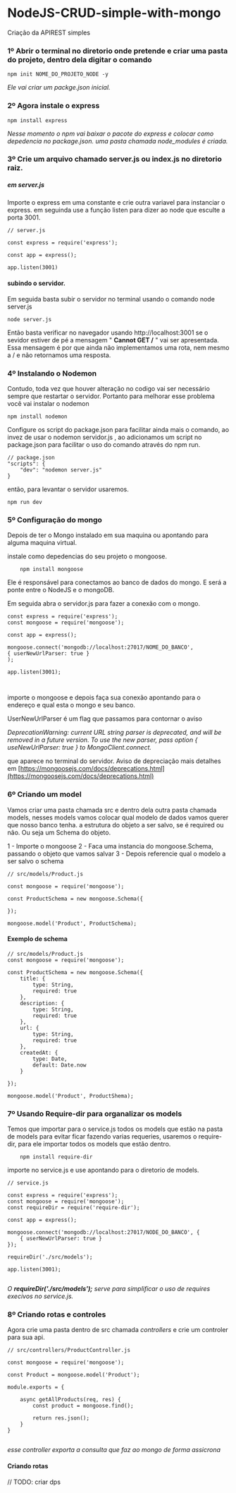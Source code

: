 # NodeJS-CRUD-simple-with-mongo

Criação da APIREST simples

### 1º Abrir o terminal no diretorio onde pretende e criar uma pasta do projeto, dentro dela digitar o comando
```
npm init NOME_DO_PROJETO_NODE -y
```
_Ele vai criar um packge.json inicial._

### 2º Agora instale o express

```
npm install express
```
_Nesse momento o npm vai baixar o pacote do express e colocar como depedencia no package.json. uma pasta chamada node_modules é criada._

### 3º Crie um arquivo chamado server.js ou index.js no diretorio raiz.
##### em server.js
Importe o express em uma constante e crie outra variavel para instanciar o express. em seguinda use a função listen para dizer ao node que esculte a porta 3001.

```
// server.js

const express = require('express');

const app = express();

app.listen(3001)
```

#### subindo o servidor.
Em seguida basta subir o servidor no terminal usando o comando node server.js

```
node server.js
```
Então basta verificar no navegador usando http://localhost:3001
se o sevidor estiver de pé a mensagem " **Cannot GET /** " vai ser apresentada.
Essa mensagem é por que ainda não implementamos uma rota, nem mesmo a / e não retornamos uma resposta.

### 4º Instalando o Nodemon
Contudo, toda vez que houver alteração no codigo vai ser necessário sempre que restartar o servidor. Portanto para melhorar esse problema você vai instalar o nodemon

```
npm install nodemon
```
Configure os script do package.json para facilitar ainda mais o comando, ao invez de usar o nodemon servidor.js , ao adicionamos um script no package.json para facilitar o uso do comando através do npm run.

```
// package.json
"scripts": {
	"dev": "nodemon server.js"
}

```

então, para levantar o servidor usaremos.

```
npm run dev
```
### 5º Configuração do mongo
Depois de ter o Mongo instalado em sua maquina ou apontando para alguma maquina virtual.

instale como depedencias do seu projeto o mongoose.

```
	npm install mongoose
```

Ele é responsável para conectamos ao banco de dados do mongo. E será a ponte entre o NodeJS e o mongoDB.

Em seguida abra o servidor.js para fazer a conexão com o mongo.

```
const express = require('express');
const mongoose = require('mongoose');

const app = express();

mongoose.connect('mongodb://localhost:27017/NOME_DO_BANCO',
{ userNewUrlParser: true }
);

app.listen(3001);



```
importe o mongoose e depois faça sua conexão apontando para o endereço e qual esta o mongo e seu banco.

UserNewUrlParser é um flag que passamos para contornar o aviso 

*DeprecationWarning: current URL string parser is deprecated, and will be
removed in a future version. To use the new parser, pass option
{ useNewUrlParser: true } to MongoClient.connect.*

que aparece no terminal do servidor. Aviso de depreciação mais detalhes em
[https://mongoosejs.com/docs/deprecations.html](https://mongoosejs.com/docs/deprecations.html)

### 6º Criando um model 

Vamos criar uma pasta chamada src e dentro dela outra pasta chamada models, nesses models vamos colocar qual modelo de dados vamos querer que nosso banco tenha. a estrutura do objeto a ser salvo, se é required ou não. Ou seja um Schema do objeto.

1 - Importe o mongoose
2 - Faca uma instancia do mongoose.Schema, passando o objeto que vamos salvar
3 - Depois referencie qual o modelo a ser salvo o schema

```
// src/models/Product.js

const mongoose = require('mongoose');

const ProductSchema = new mongoose.Schema({

});

mongoose.model('Product', ProductSchema);

```

#### Exemplo de schema
```
// src/models/Product.js
const mongoose = require('mongoose');

const ProductSchema = new mongoose.Schema({
	title: {
		type: String,
		required: true
	},
	description: {
		type: String,
		required: true
	},
	url: {
		type: String,
		required: true
	},
	createdAt: {
		type: Date,
		default: Date.now
	}

});

mongoose.model('Product', ProductShema);

```

### 7º Usando Require-dir para organalizar os models

Temos que importar para o service.js todos os models que estão na pasta de models
para evitar ficar fazendo varias requeries, usaremos o require-dir, para ele importar todos os models que estão dentro.

```
	npm install require-dir
```

importe no service.js e use apontando para o diretorio de models.

```
// service.js

const express = require('express');
const mongoose = require('mongoose');
const requireDir = require('require-dir');

const app = express();

mongoose.connect('mongodb://localhost:27017/NODE_DO_BANCO', {
	{ userNewUrlParser: true }
});

requireDir('./src/models');

app.listen(3001);


```

_O **requireDir('./src/models');** serve para simplificar o uso de requires execivos no service.js._

### 8º Criando rotas e controles

Agora crie uma pasta dentro de src chamada _controllers_ e crie um controler para sua api.

```
// src/controllers/ProductController.js

const mongoose = require('mongoose');

const Product = mongoose.model('Product');

module.exports = {

	async getAllProducts(req, res) {
		const product = mongoose.find();

		return res.json();
	}
}


```
_esse controller exporta a consulta que faz ao mongo de forma assicrona_

#### Criando rotas

// TODO: criar dps



